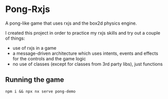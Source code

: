 # Pong-Rxjs

A pong-like game that uses rxjs and the box2d physics engine.

I created this project in order to practice my rxjs skills and try out a couple of things:

* use of rxjs in a game
* a message-driven architecture which uses intents, events and effects for the controls and the game logic
* no use of classes (except for classes from 3rd party libs), just functions

## Running the game

```
npm i && npx nx serve pong-demo
```